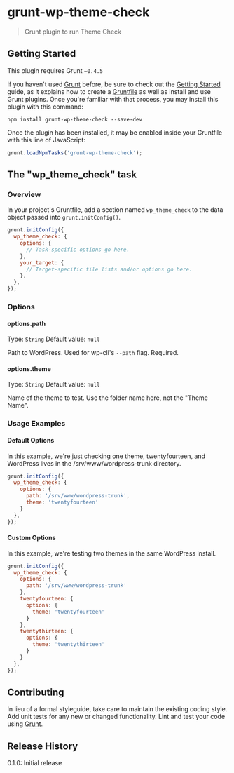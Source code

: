 # grunt-wp-theme-check

> Grunt plugin to run Theme Check

## Getting Started
This plugin requires Grunt `~0.4.5`

If you haven't used [Grunt](http://gruntjs.com/) before, be sure to check out the [Getting Started](http://gruntjs.com/getting-started) guide, as it explains how to create a [Gruntfile](http://gruntjs.com/sample-gruntfile) as well as install and use Grunt plugins. Once you're familiar with that process, you may install this plugin with this command:

```shell
npm install grunt-wp-theme-check --save-dev
```

Once the plugin has been installed, it may be enabled inside your Gruntfile with this line of JavaScript:

```js
grunt.loadNpmTasks('grunt-wp-theme-check');
```

## The "wp_theme_check" task

### Overview
In your project's Gruntfile, add a section named `wp_theme_check` to the data object passed into `grunt.initConfig()`.

```js
grunt.initConfig({
  wp_theme_check: {
    options: {
      // Task-specific options go here.
    },
    your_target: {
      // Target-specific file lists and/or options go here.
    },
  },
});
```

### Options

#### options.path
Type: `String`
Default value: `null`

Path to WordPress. Used for wp-cli's `--path` flag. Required.

#### options.theme
Type: `String`
Default value: `null`

Name of the theme to test. Use the folder name here, not the "Theme Name".

### Usage Examples

#### Default Options
In this example, we're just checking one theme, twentyfourteen, and WordPress lives in the /srv/www/wordpress-trunk directory.

```js
grunt.initConfig({
  wp_theme_check: {
    options: {
      path: '/srv/www/wordpress-trunk',
      theme: 'twentyfourteen'
    }
  },
});
```

#### Custom Options
In this example, we're testing two themes in the same WordPress install.

```js
grunt.initConfig({
  wp_theme_check: {
    options: {
      path: '/srv/www/wordpress-trunk'
    },
    twentyfourteen: {
      options: {
        theme: 'twentyfourteen'
      }
    },
    twentythirteen: {
      options: {
        theme: 'twentythirteen'
      }
    }
  },
});
```

## Contributing
In lieu of a formal styleguide, take care to maintain the existing coding style. Add unit tests for any new or changed functionality. Lint and test your code using [Grunt](http://gruntjs.com/).

## Release History

0.1.0: Initial release
